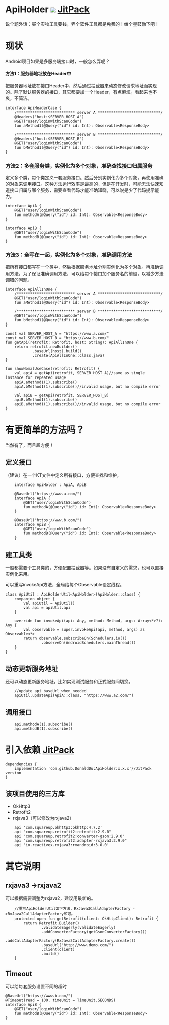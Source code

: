 # ApiHolder [![](https://jitpack.io/v/DonaldDu/ApiHolder.svg)](https://jitpack.io/#DonaldDu/ApiHolder) [JitPack](https://jitpack.io/#DonaldDu/ApiHolder)
说个题外话：买个实物工具要钱，弄个软件工具都是免费的！给个星鼓励下吧！
# 现状
Android项目如果是多服务端接口时，一般怎么弄呢？

#### 方法1：服务器地址放在Header中
把服务器地址放在接口Header中，然后通过拦截器来动态修改请求地址而实现的。除了默认服务器的接口，其它都要加一个Header，有点麻烦。看起来也不爽，不简洁。

```
interface ApiHeaderCase {
    /************************** server A ****************************/
    @Headers("host:$SERVER_HOST_A")
    @GET("user/loginWithScanCode")
    fun aMethod1(@Query("id") id: Int): Observable<ResponseBody>

    /************************** server B ****************************/
    @Headers("host:$SERVER_HOST_B")
    @GET("user/loginWithScanCode")
    fun bMethod1(@Query("id") id: Int): Observable<ResponseBody>
}
```

### 方法2：多套服务类，实例化为多个对象，准确查找接口归属服务
定义多个类，每个类定义一套服务接口。然后分别实例化为多个对象，再使用准确的对象来调用接口。这种方法运行效率是最高的，但是在开发时，可能无法快速知道接口归属与哪个服务，需要查看代码才能准确知晓，可以说是少了代码提示能力。

```
interface ApiA {
    @GET("user/loginWithScanCode")
    fun methodA(@Query("id") id: Int): Observable<ResponseBody>
}

interface ApiB {
    @GET("user/loginWithScanCode")
    fun methodB(@Query("id") id: Int): Observable<ResponseBody>
}
```

### 方法3：全写在一起，实例化为多个对象，准确调用方法
把所有接口都写在一个类中，然后根据服务地址分别实例化为多个对象。再准确调用方法，为了保证准确调用方法，可以给每个接口加个服务名的前缀，以减少方法调错的问题。


```
interface ApiAllInOne {
    /************************** server A ****************************/
    @GET("user/loginWithScanCode")
    fun aMethod1(@Query("id") id: Int): Observable<ResponseBody>

    /************************** server B ****************************/
    @GET("user/loginWithScanCode")
    fun bMethod1(@Query("id") id: Int): Observable<ResponseBody>
}

const val SERVER_HOST_A = "https://www.a.com/"
const val SERVER_HOST_B = "https://www.b.com/"
fun getApi(retrofit: Retrofit, host: String): ApiAllInOne {
    return retrofit.newBuilder()
            .baseUrl(host).build()
            .create(ApiAllInOne::class.java)
}

fun showNomalUseCase(retrofit: Retrofit) {
    val apiA = getApi(retrofit, SERVER_HOST_A)//save as single instance for repeated usage
    apiA.aMethod1(1).subscribe()
    apiA.bMethod1(1).subscribe()//invalid usage, but no compile error

    val apiB = getApi(retrofit, SERVER_HOST_B)
    apiB.bMethod1(1).subscribe()
    apiB.aMethod1(1).subscribe()//invalid usage, but no compile error
}
```
# 有更简单的方法吗？
当然有了，而且超方便！

## 定义接口
（建议）在一个KT文件中定义所有接口，方便查找和维护。
```
    interface ApiHolder : ApiA, ApiB

    @BaseUrl("https://www.a.com/")
    interface ApiA {
        @GET("user/loginWithScanCode")
        fun methodA(@Query("id") id: Int): Observable<ResponseBody>
    }

    @BaseUrl("https://www.b.com/")
    interface ApiB {
        @GET("user/loginWithScanCode")
        fun methodB(@Query("id") id: Int): Observable<ResponseBody>
    }
```
## 建工具类
一般都需要个工具类的，方便配置拦截器等。如果没有自定义的需求，也可以直接实例化来用。

可以重写invokeApi方法，全局给每个Observable设定线程。

```
class ApiUtil : ApiHolderUtil<ApiHolder>(ApiHolder::class) {
    companion object {
        val apiUtil = ApiUtil()
        val api = apiUtil.api
    }

    override fun invokeApi(api: Any, method: Method, args: Array<*>?): Any {
        val observable = super.invokeApi(api, method, args) as Observable<*>
        return observable.subscribeOn(Schedulers.io())
                .observeOn(AndroidSchedulers.mainThread())
    }
}
```
## 动态更新服务地址
还可以动态更新服务地址，比如实现测试服务和正式服务间切换。
```
    //update api baseUrl when needed
    apiUtil.updateApi(ApiA::class, "https://www.a2.com/")
```

## 调用接口
```
    api.methodA(1).subscribe()
    api.methodB(1).subscribe()
```
# 引入依赖 [JitPack](https://jitpack.io/#DonaldDu/ApiHolder)
```
dependencies {
    implementation 'com.github.DonaldDu:ApiHolder:x.x.x'//JitPack version
}
```
## 该项目使用的三方库
- OkHttp3
- Retrofit2
- rxjava3（可以修改为rxjava2）

```
    api 'com.squareup.okhttp3:okhttp:4.7.2'
    api "com.squareup.retrofit2:retrofit:2.9.0"
    api "com.squareup.retrofit2:converter-gson:2.9.0"
    api "com.squareup.retrofit2:adapter-rxjava3:2.9.0"
    api 'io.reactivex.rxjava3:rxandroid:3.0.0'
```
# 其它说明
## rxjava3 ->rxjava2
可以根据需要调整为rxjava2，建议用最新的。

```
    //重写ApiHolderUtil如下方法，RxJava3CallAdapterFactory ->RxJava2CallAdapterFactory即可。
    protected open fun getRetrofit(client: OkHttpClient): Retrofit {
        return Retrofit.Builder()
                .validateEagerly(validateEagerly)
                .addConverterFactory(getGsonConverterFactory())
                .addCallAdapterFactory(RxJava3CallAdapterFactory.create())
                .baseUrl("http://www.demo.com/")
                .client(client)
                .build()
    }
```
## Timeout
可以给每套服务设置不同的超时
```
@BaseUrl("https://www.b.com/")
@Timeout(read = 100, timeUnit = TimeUnit.SECONDS)
interface ApiB {
    @GET("user/loginWithScanCode")
    fun methodB(@Query("id") id: Int): Observable<ResponseBody>
}
```
